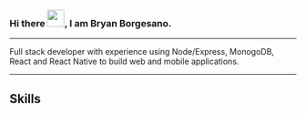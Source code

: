 ### Hi there <img src="https://diginess.ca/content/uploads/2020/02/waving_hand_sign_1024.gif" width="30px">, I am Bryan Borgesano. 

---

Full stack developer with experience using Node/Express, MonogoDB, React and React Native to build web and mobile applications.

--- 

## Skills
<!--
**BryanBorge/bryanborge** is a ✨ _special_ ✨ repository because its `README.md` (this file) appears on your GitHub profile.

Here are some ideas to get you started:

- 🔭 I’m currently working on ...
- 🌱 I’m currently learning ...
- 👯 I’m looking to collaborate on ...
- 🤔 I’m looking for help with ...
- 💬 Ask me about ...
- 📫 How to reach me: ...
- 😄 Pronouns: ...
- ⚡ Fun fact: ...
-->
